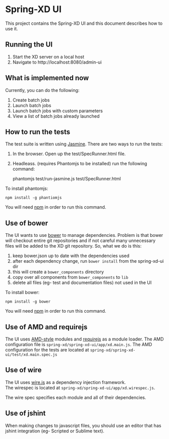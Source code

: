 # Spring-XD UI

This project contains the Spring-XD UI and this document describes how to use it.

## Running the UI

1. Start the XD server on a local host
2. Navigate to http://localhost:8080/admin-ui

## What is implemented now

Currently, you can do the following:

1. Create batch jobs
2. Launch batch jobs
3. Launch batch jobs with custom parameters
4. View a list of batch jobs already launched

## How to run the tests

The test suite is written using [Jasmine](http://pivotal.github.io/jasmine/). 
There are two ways to run the tests:

1. In the browser. Open up the test/SpecRunner.html file.
2. Headleass.  (requires Phantomjs to be installed) run the following command:

    phantomjs test/run-jasmine.js test/SpecRunner.html

To install phantomjs:

    npm install -g phantiomjs

You will need [npm](https://npmjs.org/) in order to run this command.

## Use of bower

The UI wants to use [bower](http://bower.io/) to manage dependencies.  Problem 
is that bower will checkout entire git repositories and if not careful many 
unnecessary files will be added to the XD git repository.  So, what we do is this:

1. keep bower.json up to date with the dependencies used
2. after each dependency change, run `bower install` from the spring-xd-ui dir
3. this will create a `bower_components` directory
4. copy over all components from `bower_components` to `lib`
5. delete all files (eg- test and documentation files) not used in the UI

To install bower:

    npm install -g bower

You will need [npm](https://npmjs.org/) in order to run this command.

## Use of AMD and requirejs

The UI uses [AMD-style](https://github.com/amdjs/amdjs-api/wiki/AMD) modules 
and [requirejs](http://requirejs.org/) as a module loader.  The AMD configuration 
file is `spring-xd/spring-xd-ui/app/xd.main.js`. The AMD configuration for the 
tests are located at `spring-xd/spring-xd-ui/test/xd.main.spec.js`


## Use of wire

The UI uses [wire.js](https://github.com/cujojs/wire) as a dependency injection framework.  
The wirespec is located at `spring-xd/spring-xd-ui/app/xd.wirespec.js`.

The wire spec specifies each module and all of their dependencies.

## Use of jshint

When making changes to javascript files, you should use an editor that has jshint
integration (eg- Scripted or Sublime text).